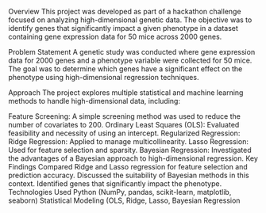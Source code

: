 Overview
This project was developed as part of a hackathon challenge focused on analyzing high-dimensional genetic data. The objective was to identify genes that significantly impact a given phenotype in a dataset containing gene expression data for 50 mice across 2000 genes.

Problem Statement
A genetic study was conducted where gene expression data for 2000 genes and a phenotype variable were collected for 50 mice. The goal was to determine which genes have a significant effect on the phenotype using high-dimensional regression techniques.

Approach
The project explores multiple statistical and machine learning methods to handle high-dimensional data, including:

Feature Screening: A simple screening method was used to reduce the number of covariates to 200.
Ordinary Least Squares (OLS): Evaluated feasibility and necessity of using an intercept.
Regularized Regression:
Ridge Regression: Applied to manage multicollinearity.
Lasso Regression: Used for feature selection and sparsity.
Bayesian Regression: Investigated the advantages of a Bayesian approach to high-dimensional regression.
Key Findings
Compared Ridge and Lasso regression for feature selection and prediction accuracy.
Discussed the suitability of Bayesian methods in this context.
Identified genes that significantly impact the phenotype.
Technologies Used
Python (NumPy, pandas, scikit-learn, matplotlib, seaborn)
Statistical Modeling (OLS, Ridge, Lasso, Bayesian Regression
